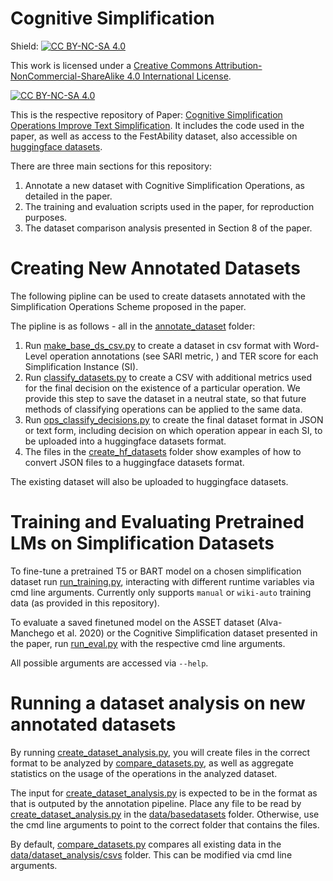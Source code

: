 # Cognitive Simplification
Shield: [![CC BY-NC-SA 4.0][cc-by-nc-sa-shield]][cc-by-nc-sa]

This work is licensed under a
[Creative Commons Attribution-NonCommercial-ShareAlike 4.0 International License][cc-by-nc-sa].

[![CC BY-NC-SA 4.0][cc-by-nc-sa-image]][cc-by-nc-sa]

[cc-by-nc-sa]: http://creativecommons.org/licenses/by-nc-sa/4.0/
[cc-by-nc-sa-image]: https://licensebuttons.net/l/by-nc-sa/4.0/88x31.png
[cc-by-nc-sa-shield]: https://img.shields.io/badge/License-CC%20BY--NC--SA%204.0-lightgrey.svg

This is the respective repository of Paper: [Cognitive Simplification Operations Improve Text Simplification](https://arxiv.org/abs/2211.08825). It includes the code used in the paper, as well as access to the FestAbility dataset, also accessible on [huggingface datasets](https://huggingface.co/datasets/eytanc/FestAbilityTranscripts).

There are three main sections for this repository:
1. Annotate a new dataset with Cognitive Simplification Operations, as detailed in the paper.
2. The training and evaluation scripts used in the paper, for reproduction purposes.
3. The dataset comparison analysis presented in Section 8 of the paper.

 # Creating New Annotated Datasets
 The following pipline can be used to create datasets annotated with the Simplification Operations Scheme proposed in the paper.
 
 The pipline is as follows - all in the [annotate_dataset](annotate_dataset) folder:
 1. Run [make_base_ds_csv.py](annotate_dataset/make_base_ds_csv.py) to create a dataset in csv format with Word-Level operation annotations (see SARI metric, ) and TER score for each Simplification Instance (SI).
 2. Run [classify_datasets.py](annotate_dataset/classify_datasets.py) to create a CSV with additional metrics used for the final decision on the existence of a particular operation. We provide this step to save the dataset in a neutral state, so that future methods of classifying operations can be applied to the same data.
 3. Run [ops_classify_decisions.py](annotate_dataset/ops_classify_decisions.py) to create the final dataset format in JSON or text form, including decision on which operation appear in each SI, to be uploaded into a huggingface datasets format.
 4. The files in the [create_hf_datasets](create_hf_datasets) folder show examples of how to convert JSON files to a huggingface datasets format.
 
 The existing dataset will also be uploaded to huggingface datasets. 
 
 # Training and Evaluating Pretrained LMs on Simplification Datasets
To fine-tune a pretrained T5 or BART model on a chosen simplification dataset run [run_training.py](run_training.py), interacting with different runtime variables via cmd line arguments. Currently only supports `manual` or `wiki-auto` training data (as provided in this repository).
 
To evaluate a saved finetuned model on the ASSET dataset (Alva-Manchego et al. 2020) or the Cognitive Simplification dataset presented in the paper, run [run_eval.py](run_eval.py) with the respective cmd line arguments.

All possible arguments are accessed via `--help`.

# Running a dataset analysis on new annotated datasets
 By running [create_dataset_analysis.py](create_dataset_analysis.py), you will create files in the correct format to be analyzed by [compare_datasets.py](compare_datasets.py), as well as aggregate statistics on the usage of the operations in the analyzed dataset. 
 
 The input for [create_dataset_analysis.py](create_dataset_analysis.py) is expected to be in the format as that is outputed by the annotation pipeline. Place any file to be read by [create_dataset_analysis.py](create_dataset_analysis.py) in the [data/basedatasets](data/base_datasets) folder. Otherwise, use the cmd line arguments to point to the correct folder that contains the files.
 
 By default, [compare_datasets.py](compare_datasets.py) compares all existing data in the [data/dataset_analysis/csvs](data/dataset_analysis/csvs) folder. This can be modified via cmd line arguments.

